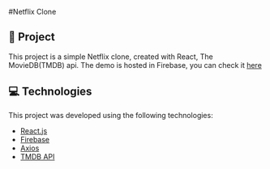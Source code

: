 #Netflix Clone

## 🚀 Project

This project is a simple Netflix clone, created with React, The MovieDB(TMDB) api.
The demo is hosted in Firebase, you can check it [here](https://netflix-clone-bs.firebaseapp.com/)


## 💻 Technologies

This project was developed using the following technologies:
- [React.js](https://reactjs.org/)
- [Firebase](https://firebase.google.com/)
- [Axios](https://github.com/axios/axios)
- [TMDB API](https://www.themoviedb.org/documentation/api)




